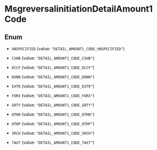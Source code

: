 

# MsgreversalinitiationDetailAmount1Code

## Enum


* `UNSPECIFIED` (value: `"DETAIL_AMOUNT1_CODE_UNSPECIFIED"`)

* `CSHB` (value: `"DETAIL_AMOUNT1_CODE_CSHB"`)

* `DCCF` (value: `"DETAIL_AMOUNT1_CODE_DCCF"`)

* `DONN` (value: `"DETAIL_AMOUNT1_CODE_DONN"`)

* `EXTR` (value: `"DETAIL_AMOUNT1_CODE_EXTR"`)

* `FORX` (value: `"DETAIL_AMOUNT1_CODE_FORX"`)

* `GRTY` (value: `"DETAIL_AMOUNT1_CODE_GRTY"`)

* `OTHN` (value: `"DETAIL_AMOUNT1_CODE_OTHN"`)

* `OTHP` (value: `"DETAIL_AMOUNT1_CODE_OTHP"`)

* `SRCH` (value: `"DETAIL_AMOUNT1_CODE_SRCH"`)

* `TAXT` (value: `"DETAIL_AMOUNT1_CODE_TAXT"`)



